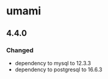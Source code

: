 # umami

## 4.4.0

### Changed

- dependency to mysql to 12.3.3
- dependency to postgresql to 16.6.3
